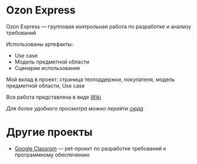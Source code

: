 # Ozon Express
Ozon Express — групповая контрольная работа по разработке и анализу требований

Использованы артефакты: 
* Use case
* Модель предметной области
* Сценарии использования 

Мой вклад в проект: страница техподдержки, покупателя,  модель предметной области, Use case 

Вся работа представлена в виде [Wiki](https://github.com/lnstnkv/OzonExpress/wiki)

_Для более удобного просмотра можно перейти [сюда](https://chantreck.notion.site/chantreck/OZON-9a0eebfd316f4523a23aa771a7b889d4)_

# Другие проекты
* [Google Classrom](https://github.com/lnstnkv/Google-class-reengineering) —  pet-проект по разработке требований к программному обеспечению
